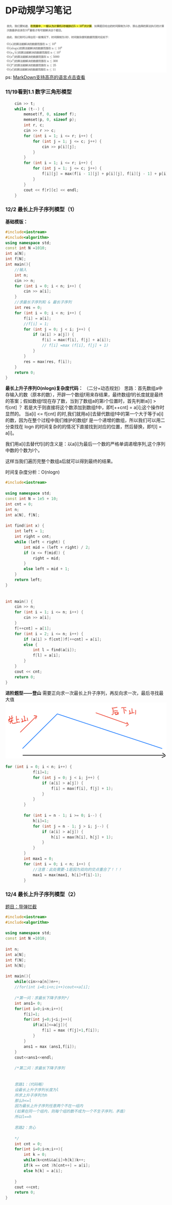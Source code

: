 # DP动规学习笔记
![alt text](image.png)
ps: [MarkDown支持高亮的语言点击查看](https://blog.csdn.net/u012102104/article/details/78950290)
### 11/19看到1.1 数字三角形模型
```cpp
    cin >> t;
	while (t--) {
		memset(f, 0, sizeof f);
		memset(p, 0, sizeof p);
		int r, c;
		cin >> r >> c;
		for (int i = 1; i <= r; i++) {
			for (int j = 1; j <= c; j++) {
				cin >> p[i][j];
			}
		}
		for (int i = 1; i <= r; i++) {
			for (int j = 1; j <= c; j++) {
				f[i][j] = max(f[i - 1][j] + p[i][j], f[i][j - 1] + p[i][j]);
			}
		}
		cout << f[r][c] << endl;
	}
```

### 12/2 最长上升子序列模型（1）
**基础模版：**
```cpp
#include<iostream>
#include<algorithm>
using namespace std;
const int N =1010;
int a[N];
int f[N];
int main(){
    //输入
    int n;
    cin >> n;
    for (int i = 0; i < n; i++) {
        cin >> a[i];
    }
    //求最长子序列和 & 最长子序列
    int res = 0;
    for (int i = 0; i < n; i++) {
        f[i] = a[i];
        //f[i] = 1;
        for (int j = 0; j < i; j++) {
            if (a[i] > a[j]) {
                f[i] = max(f[i], f[j] + a[i]);
                // f[i] =max (f[i], f[j] + 1)
            }
        }
        res = max(res, f[i]);
    }
    return 0;
}
```

**最长上升子序列O(nlogn)复杂度代码：**
（二分+动态规划）
思路：首先数组a中存输入的数（原本的数），开辟一个数组f用来存结果，最终数组f的长度就是最终的答案；假如数组f现在存了数，当到了数组a的第i个位置时，首先判断a[i] > f[cnt] ？ 若是大于则直接将这个数添加到数组f中，即f[++cnt] = a[i];这个操作时显然的。
当a[i] <= f[cnt] 的时,我们就用a[i]去替代数组f中的第一个大于等于a[i]的数，因为在整个过程中我们维护的数组f 是一个递增的数组，所以我们可以用二分查找在 logn 的时间复杂的的情况下直接找到对应的位置，然后替换，即f[l] = a[i]。

我们用a[i]去替代f[i]的含义是：以a[i]为最后一个数的严格单调递增序列,这个序列中数的个数为l个。

这样当我们遍历完整个数组a后就可以得到最终的结果。

时间复杂度分析：O(nlogn)

```cpp
#include<iostream>

using namespace std;
const int N = 1e5 + 10;
int cnt = 0;
int n;
int a[N], f[N];

int find(int x) {
	int left = 1;
	int right = cnt;
	while (left < right) {
		int mid = (left + right) / 2;
		if (x <= f[mid]) {
			right = mid;
		}
		else left = mid + 1;
	}
	return left;
}


int main() {
	cin >> n;
	for (int i = 1; i <= n; i++) {
		cin >> a[i];
	}
	f[++cnt] = a[1];
	for (int i = 2; i <= n; i++) {
		if (a[i] > f[cnt])f[++cnt] = a[i];
		else {
			int l = find(a[i]);
			f[l] = a[i];
		}
	}
	cout << cnt;
	return 0;
}
```


**进阶题型——登山**
需要正向求一次最长上升子序列，再反向求一次，最后寻找最大值
![alt text](image-1.png)
```cpp
for (int i = 0; i < n; i++) {
            f[i]=1;
            for (int j = 0; j < i; j++) {
                if (a[i] > a[j]) {
                    f[i] = max(f[i], f[j] + 1);
                }
            }
        }

        for (int i = n - 1; i >= 0; i--) {
            h[i]=1;
            for (int j = n - 1; j > i; j--) {
                if (a[i] > a[j]) {
                    h[i] = max(h[i], h[j] + 1);
                }
            }
        }
        int max1 = 0;
        for (int i = 0; i < n; i++) {
            //注意：此处需要-1是因为双向的交点重合了！！！
            max1 = max(max1, h[i]+f[i]-1);
        }

```


### 12/4 最长上升子序列模型（2）

[题目：导弹拦截](https://www.acwing.com/problem/content/1012/)
```cpp
#include<iostream>
#include<algorithm>

using namespace std;
const int N =1010;

int n;
int a[N];
int f[N];
int h[N];

int main(){
    while(cin>>a[n])n++;
    //for(int i=0;i<n;i++)cout<<a[i];
    
    /*第一问：求最长下降子序列*/
    int ans1= 0;
    for(int i=0;i<n;i++){
        f[i]=1;
        for(int j=0;j<i;j++){
            if(a[i]<=a[j]){
                f[i] = max (f[j]+1,f[i]);
            }
        }
        ans1 = max (ans1,f[i]);
    }
    cout<<ans1<<endl;
    
    /*第二问：求最长下降子序列
    
    
    思路1：（代码略）
    设最长上升子序列长度为l
    所求上升子序列为h
    那么h<=l
    因为最长上升子序列任意两个不在一组内
    (如果在同一个组内，则每个组的数不成为一个不生子序列，矛盾）
    所以l==h
    
    思路2：贪心
    
    */
    int cnt = 0;
    for(int i=0;i<n;i++){
        int k = 0;
        while(k<cnt&&a[i]>h[k])k++;
        if(k == cnt )h[cnt++] = a[i];
        else h[k] = a[i];
        
    }
    cout <<cnt;
    return 0;
}
```